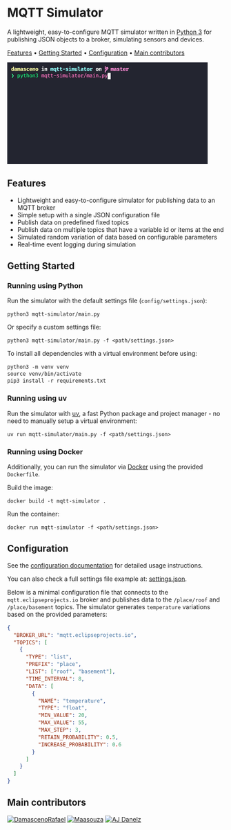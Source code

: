 # MQTT Simulator

A lightweight, easy-to-configure MQTT simulator written in [Python 3](https://www.python.org/) for publishing JSON objects to a broker, simulating sensors and devices.

[Features](#features) •
[Getting Started](#getting-started) •
[Configuration](#configuration) •
[Main contributors](#main-contributors)

![Simulator Running](images/simulator-running.gif)

## Features

* Lightweight and easy-to-configure simulator for publishing data to an MQTT broker
* Simple setup with a single JSON configuration file
* Publish data on predefined fixed topics
* Publish data on multiple topics that have a variable id or items at the end
* Simulated random variation of data based on configurable parameters
* Real-time event logging during simulation

## Getting Started

### Running using Python

Run the simulator with the default settings file (`config/settings.json`):

```shell
python3 mqtt-simulator/main.py 
```

Or specify a custom settings file:

```shell
python3 mqtt-simulator/main.py -f <path/settings.json>
```

To install all dependencies with a virtual environment before using:

```shell
python3 -m venv venv
source venv/bin/activate
pip3 install -r requirements.txt
```

### Running using uv

Run the simulator with [uv](https://github.com/astral-sh/uv), a fast Python package and project manager - no need to manually setup a virtual environment:

```shell
uv run mqtt-simulator/main.py -f <path/settings.json>
```

### Running using Docker

Additionally, you can run the simulator via [Docker](https://docs.docker.com/get-docker/) using the provided `Dockerfile`.

Build the image:

```shell
docker build -t mqtt-simulator .
```

Run the container:

```shell
docker run mqtt-simulator -f <path/settings.json>
```

## Configuration

See the [configuration documentation](./docs/configuration.md) for detailed usage instructions.

You can also check a full settings file example at: [settings.json](../config/settings.json).

Below is a minimal configuration file that connects to the `mqtt.eclipseprojects.io` broker and publishes data to the `/place/roof` and `/place/basement` topics. The simulator generates `temperature` variations based on the provided parameters:

```json
{
  "BROKER_URL": "mqtt.eclipseprojects.io",
  "TOPICS": [
    {
      "TYPE": "list",
      "PREFIX": "place",
      "LIST": ["roof", "basement"],
      "TIME_INTERVAL": 8,
      "DATA": [
        {
          "NAME": "temperature",
          "TYPE": "float",
          "MIN_VALUE": 20,
          "MAX_VALUE": 55,
          "MAX_STEP": 3,
          "RETAIN_PROBABILITY": 0.5,
          "INCREASE_PROBABILITY": 0.6
        }
      ]
    }
  ]
}
```

## Main contributors

[![DamascenoRafael](https://github.com/DamascenoRafael.png?size=70)](https://github.com/DamascenoRafael)
[![Maasouza](https://github.com/Maasouza.png?size=70)](https://github.com/Maasouza)
[![AJ Danelz](https://github.com/vordimous.png?size=70)](https://github.com/vordimous)
